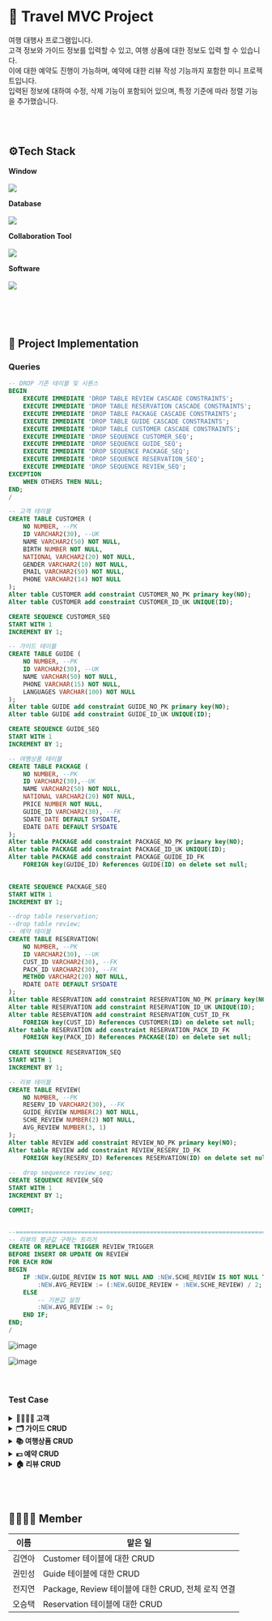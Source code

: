 # 📖 Travel MVC Project
<p>
여행 대행사 프로그램입니다. <br>
고객 정보와 가이드 정보를 입력할 수 있고, 여행 상품에 대한 정보도 입력 할 수 있습니다. <br>
이에 대한 예약도 진행이 가능하며, 예약에 대한 리뷰 작성 기능까지 포함한 미니 프로젝트입니다. <br>
입력된 정보에 대하여 수정, 삭제 기능이 포함되어 있으며, 특정 기준에 따라 정렬 기능을 추가했습니다.
</p>
<br>
<br>

## ⚙Tech Stack
<p><strong> Window <br></strong>
<br>
<img src="https://img.shields.io/badge/Windows-0078D6?style=for-the-badge&logo=windows&logoColor=white">
</p>
<p><strong> Database <br></strong>
<br>
<img src="https://img.shields.io/badge/Oracle-F80000?style=for-the-badge&logo=Oracle&logoColor=white">
</p>
<p><strong> Collaboration Tool <br></strong>
<br>
<img src="https://img.shields.io/badge/github-%23121011.svg?style=for-the-badge&logo=github&logoColor=white"> 
</p>
<p><strong> Software <br></strong>
<br>
<img src="https://img.shields.io/badge/Eclipse-2C2255?style=for-the-badge&logo=eclipse&logoColor=white">
</p>
<br>
<br>
<br>

## 💾 Project Implementation
### Queries
```sql
-- DROP 기존 테이블 및 시퀀스
BEGIN
    EXECUTE IMMEDIATE 'DROP TABLE REVIEW CASCADE CONSTRAINTS';
    EXECUTE IMMEDIATE 'DROP TABLE RESERVATION CASCADE CONSTRAINTS';
    EXECUTE IMMEDIATE 'DROP TABLE PACKAGE CASCADE CONSTRAINTS';
    EXECUTE IMMEDIATE 'DROP TABLE GUIDE CASCADE CONSTRAINTS';
    EXECUTE IMMEDIATE 'DROP TABLE CUSTOMER CASCADE CONSTRAINTS';
    EXECUTE IMMEDIATE 'DROP SEQUENCE CUSTOMER_SEQ';
    EXECUTE IMMEDIATE 'DROP SEQUENCE GUIDE_SEQ';
    EXECUTE IMMEDIATE 'DROP SEQUENCE PACKAGE_SEQ';
    EXECUTE IMMEDIATE 'DROP SEQUENCE RESERVATION_SEQ';
    EXECUTE IMMEDIATE 'DROP SEQUENCE REVIEW_SEQ';
EXCEPTION
    WHEN OTHERS THEN NULL;
END;
/

-- 고객 테이블
CREATE TABLE CUSTOMER (
    NO NUMBER, --PK
    ID VARCHAR2(30), --UK
    NAME VARCHAR2(50) NOT NULL,
    BIRTH NUMBER NOT NULL,
    NATIONAL VARCHAR2(20) NOT NULL,
    GENDER VARCHAR2(10) NOT NULL,
    EMAIL VARCHAR2(50) NOT NULL,
    PHONE VARCHAR2(14) NOT NULL
);
Alter table CUSTOMER add constraint CUSTOMER_NO_PK primary key(NO);
Alter table CUSTOMER add constraint CUSTOMER_ID_UK UNIQUE(ID); 

CREATE SEQUENCE CUSTOMER_SEQ
START WITH 1
INCREMENT BY 1;

-- 가이드 테이블
CREATE TABLE GUIDE (
    NO NUMBER, --PK
    ID VARCHAR2(30), --UK
    NAME VARCHAR(50) NOT NULL,
    PHONE VARCHAR(15) NOT NULL,
    LANGUAGES VARCHAR(100) NOT NULL
);
Alter table GUIDE add constraint GUIDE_NO_PK primary key(NO);
Alter table GUIDE add constraint GUIDE_ID_UK UNIQUE(ID); 

CREATE SEQUENCE GUIDE_SEQ
START WITH 1
INCREMENT BY 1;

-- 여행상품 테이블
CREATE TABLE PACKAGE (
    NO NUMBER, --PK
    ID VARCHAR2(30),--UK
    NAME VARCHAR2(50) NOT NULL,
    NATIONAL VARCHAR2(20) NOT NULL,
    PRICE NUMBER NOT NULL,
    GUIDE_ID VARCHAR2(30), --FK
    SDATE DATE DEFAULT SYSDATE,
    EDATE DATE DEFAULT SYSDATE
);
Alter table PACKAGE add constraint PACKAGE_NO_PK primary key(NO);
Alter table PACKAGE add constraint PACKAGE_ID_UK UNIQUE(ID);   
Alter table PACKAGE add constraint PACKAGE_GUIDE_ID_FK 
    FOREIGN key(GUIDE_ID) References GUIDE(ID) on delete set null;
 

CREATE SEQUENCE PACKAGE_SEQ
START WITH 1
INCREMENT BY 1;

--drop table reservation;
--drop table review;
-- 예약 테이블
CREATE TABLE RESERVATION(
    NO NUMBER, --PK
    ID VARCHAR2(30), --UK
    CUST_ID VARCHAR2(30), --FK
    PACK_ID VARCHAR2(30), --FK
    METHOD VARCHAR2(20) NOT NULL,
    RDATE DATE DEFAULT SYSDATE
);
Alter table RESERVATION add constraint RESERVATION_NO_PK primary key(NO);
Alter table RESERVATION add constraint RESERVATION_ID_UK UNIQUE(ID);  
Alter table RESERVATION add constraint RESERVATION_CUST_ID_FK 
    FOREIGN key(CUST_ID) References CUSTOMER(ID) on delete set null;
Alter table RESERVATION add constraint RESERVATION_PACK_ID_FK 
    FOREIGN key(PACK_ID) References PACKAGE(ID) on delete set null;   
       
CREATE SEQUENCE RESERVATION_SEQ
START WITH 1
INCREMENT BY 1;

-- 리뷰 테이블
CREATE TABLE REVIEW(
    NO NUMBER, --PK
    RESERV_ID VARCHAR2(30), --FK
    GUIDE_REVIEW NUMBER(2) NOT NULL,
    SCHE_REVIEW NUMBER(2) NOT NULL,
    AVG_REVIEW NUMBER(3, 1)
);
Alter table REVIEW add constraint REVIEW_NO_PK primary key(NO);
Alter table REVIEW add constraint REVIEW_RESERV_ID_FK 
    FOREIGN key(RESERV_ID) References RESERVATION(ID) on delete set null;
  
--  drop sequence review_seq;    
CREATE SEQUENCE REVIEW_SEQ
START WITH 1
INCREMENT BY 1;

COMMIT;


--=============================================================================================
-- 리뷰의 평균값 구하는 트리거
CREATE OR REPLACE TRIGGER REVIEW_TRIGGER
BEFORE INSERT OR UPDATE ON REVIEW
FOR EACH ROW
BEGIN
    IF :NEW.GUIDE_REVIEW IS NOT NULL AND :NEW.SCHE_REVIEW IS NOT NULL THEN
        :NEW.AVG_REVIEW := (:NEW.GUIDE_REVIEW + :NEW.SCHE_REVIEW) / 2;
    ELSE
        -- 기본값 설정
        :NEW.AVG_REVIEW := 0;
    END IF;
END;
/

```



![image](https://github.com/user-attachments/assets/9f82fdf5-69ed-471b-9b12-c83ff80b76c7)

![image](https://github.com/user-attachments/assets/94464c3c-9f1b-4536-87aa-843367f7854b)
<br>
<br>
<br>



### Test Case
<details>
<summary><b>👨‍👩‍👧‍👦 고객</b></summary>
<p>1. 출력하기</p>

![image](https://github.com/user-attachments/assets/46c861fd-7cd1-469c-ac7c-1f516f47b945)

<p>2. 추가하기</p>

![image](https://github.com/user-attachments/assets/8801c050-6951-4a2c-b065-2e7522d06ea0)
<p>3. 수정하기</p>

![image](https://github.com/user-attachments/assets/a70b22d7-c29d-40d5-ae82-49be406e6b5d)
<p>4. 삭제하기</p>

![image](https://github.com/user-attachments/assets/b67b1fa5-1d2b-490e-8857-08beff4e9911)
<p>5. 고객id 순으로 나열하기</p>

![image](https://github.com/user-attachments/assets/a56843aa-bf57-4b2a-bdda-94d90c91d868)

</details>

<details>
<summary><b>🗂️ 가이드 CRUD</b></summary>
<p>1. 출력하기</p>

 ![image](https://github.com/user-attachments/assets/8d6b16fd-7c26-4f0c-a077-34d14b35be2c)

<p>2. 추가하기</p>

![image](https://github.com/user-attachments/assets/eddef885-acc1-4cd7-a6b4-4da92944d348)

<p>3. 수정하기</p>

![image](https://github.com/user-attachments/assets/75bacec7-7cab-4253-9591-f3b192c88014)

<p>4. 삭제하기</p>

![image](https://github.com/user-attachments/assets/c3823387-732e-4e9d-8ab3-594dd43e0757)

<p>5. 가이드id 순으로 나열하기</p>

![image](https://github.com/user-attachments/assets/f7c8fd9d-dca4-483a-8d34-3ab64c958403)

</details>

<details>
<summary><b>📚 여행상품 CRUD</b></summary>
<p>1. 출력하기</p>

 ![image](https://github.com/user-attachments/assets/3fe46a3a-e0b1-4560-bf3b-3a0d214f2f4a)

<p>2. 추가하기</p>

![image](https://github.com/user-attachments/assets/e55e37e9-70d6-466d-8613-cfaff4ddea83)

<p>3. 수정하기</p>

![image](https://github.com/user-attachments/assets/c1ef575b-e047-41f3-b549-b4158590fe0a)

<p>4. 삭제하기</p>

![image](https://github.com/user-attachments/assets/1cb2b03f-d9b3-4ce2-8bc2-95a49fb98ebe)

<p>5. 가격순으로 나열하기</p>

![image](https://github.com/user-attachments/assets/b0833a52-9e4d-4d2b-af03-2c998b417a76)

</details>

<details>
<summary><b>💵 예약 CRUD</b></summary>
<p>1. 출력하기</p>

 ![image](https://github.com/user-attachments/assets/1d10a8e4-9222-4f08-a1a5-2958369d954f)

<p>2. 추가하기</p>

![image](https://github.com/user-attachments/assets/218fa82f-8345-4b74-9a0d-666b6dccea10)

<p>3. 수정하기</p>

![image](https://github.com/user-attachments/assets/a016fc09-5105-4200-8bc4-c0abc8ef4d9b)

<p>4. 삭제하기</p>

![image](https://github.com/user-attachments/assets/d745bca7-4b40-4009-84a5-67779342b741)

<p>5. 예약no 순으로 나열하기</p>

![image](https://github.com/user-attachments/assets/d0486671-dc80-4dbd-9de2-c96924715283)

</details>

<details>
<summary><b>🏠 리뷰 CRUD</b></summary>
<p>1. 출력하기</p>

 ![image](https://github.com/user-attachments/assets/6f67d51a-d0fa-46cf-8ac9-cc58de233653)

<p>2. 추가하기</p>

![image](https://github.com/user-attachments/assets/4e2fbe91-1770-46f7-9b9b-11426e368a8a)

<p>3. 수정하기</p>

![image](https://github.com/user-attachments/assets/b15c66af-30aa-440f-b644-0837e96e97b8)

<p>4. 삭제하기</p>

![image](https://github.com/user-attachments/assets/46036e42-77ce-4d00-8732-61ee01e45b04)

<p>5. 평균리뷰점수가 높은순으로 나열하기</p>

![image](https://github.com/user-attachments/assets/f0b918fd-7b56-485c-a3d1-e883865e0d6b)

</details>

<br>
<br>
<br>

## 👨‍👩‍👧‍👦 Member

이름 | 맡은 일
|-----|-----|
김연아 | Customer 테이블에 대한 CRUD
권민성 | Guide 테이블에 대한 CRUD
전지연 | Package, Review 테이블에 대한 CRUD, 전체 로직 연결
오승택 | Reservation 테이블에 대한 CRUD


<br>

